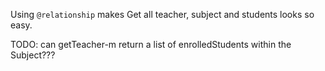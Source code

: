Using `@relationship` makes Get all teacher, subject and students looks so easy.


TODO: can getTeacher-m return a list of enrolledStudents within the Subject???